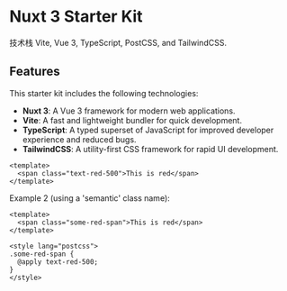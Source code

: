 # Nuxt 3 Starter Kit

技术栈 Vite, Vue 3, TypeScript, PostCSS, and TailwindCSS.

## Features

This starter kit includes the following technologies:

- **Nuxt 3**: A Vue 3 framework for modern web applications.
- **Vite**: A fast and lightweight bundler for quick development.
- **TypeScript**: A typed superset of JavaScript for improved developer experience and reduced bugs.
- **TailwindCSS**: A utility-first CSS framework for rapid UI development.



```vue
<template>
  <span class="text-red-500">This is red</span>
</template>
```

Example 2 (using a 'semantic' class name):

```vue
<template>
  <span class="some-red-span">This is red</span>
</template>

<style lang="postcss">
.some-red-span {
  @apply text-red-500;
}
</style>
```



